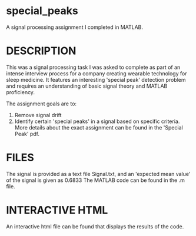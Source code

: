 # special_peaks
A signal processing assignment I completed in MATLAB.

# DESCRIPTION
This was a signal processing task I was asked to complete as part of an intense interview process for a company creating wearable technology for sleep medicine. It features an interesting 'special peak' detection problem and requires an understanding of basic signal theory and MATLAB proficiency. 

The assignment goals are to:  
1. Remove signal drift 
2. Identify certain 'special peaks' in a signal based on specific criteria. More details about the exact assignment can be found in the 'Special Peak' pdf.

# FILES
The signal is provided as a text file Signal.txt, and an 'expected mean value' of the signal is given as 0.6833
The MATLAB code can be found in the .m file. 

# INTERACTIVE HTML
An interactive html file can be found that displays the results of the code. 
